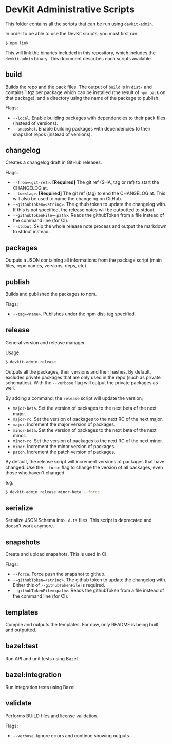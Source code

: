 # DevKit Administrative Scripts

This folder contains all the scripts that can be run using `devkit-admin`.

In order to be able to use the DevKit scripts, you must first run:

```bash
$ npm link
```

This will link the binaries included in this repository, which includes the `devkit-admin` binary. This document
describes each scripts available.

## build

Builds the repo and the pack files. The output of `build` is in `dist/` and contains 1 tgz per package which can be
installed (the result of `npm pack` on that package), and a directory using the name of the package to publish.

Flags:

* `--local`. Enable building packages with dependencies to their pack files (instead of versions).
* `--snapshot`. Enable building packages with dependencies to their snapshot repos (instead of versions).

## changelog

Creates a changelog draft in GitHub releases.

Flags:

* `--from=<git-ref>`. **[Required]** The git ref (SHA, tag or ref) to start the CHANGELOG at.
* `--to=<tag>`. **[Required]** The git ref (tag) to end the CHANGELOG at. This will also be used to name the changelog
  on GitHub.
* `--githubToken=<string>`. The github token to update the changelog with. If this is not specified, the release notes
  will be outputted to stdout.
* `--githubTokenFile=<path>`. Reads the githubToken from a file instead of the command line (for CI).
* `--stdout`. Skip the whole release note process and output the markdown to stdout instead.

## packages

Outputs a JSON containing all informations from the package script (main files, repo names, versions, deps, etc).

## publish

Builds and published the packages to npm.

Flags:

* `--tag=<name>`. Publishes under the npm dist-tag specified.

## release

General version and release manager.

Usage:

```bash
$ devkit-admin release
```

Outputs all the packages, their versions and their hashes. By default, excludes private packages that are only used in
the repo (such as private schematics). With the `--verbose` flag will output the private packages as well.

By adding a command, the `release` script will update the version;

* `major-beta`. Set the version of packages to the next beta of the next major.
* `major-rc`. Set the version of packages to the next RC of the next major.
* `major`. Increment the major version of packages.
* `minor-beta`. Set the version of packages to the next beta of the next minor.
* `minor-rc`. Set the version of packages to the next RC of the next minor.
* `minor`. Increment the minor version of packages.
* `patch`. Increment the patch version of packages.

By default, the release script will increment versions of packages that have changed. Use the `--force` flag to change
the version of all packages, even those who haven't changed.

e.g.

```bash
$ devkit-admin release minor-beta --force
```

## serialize

Serialize JSON Schema into `.d.ts` files. This script is deprecated and doesn't work anymore.

## snapshots

Create and upload snapshots. This is used in CI.

Flags:

* `--force`. Force push the snapshot to github.
* `--githubToken=<string>`. The github token to update the changelog with. Either this of `--githubTokenFile` is
  required.
* `--githubTokenFile=<path>`. Reads the githubToken from a file instead of the command line (for CI).

## templates

Compile and outputs the templates. For now, only README is being built and outputted.

## bazel:test

Run API and unit tests using Bazel.

## bazel:integration

Run integration tests using Bazel.

## validate

Performs BUILD files and license validation.

Flags:

* `--verbose`. Ignore errors and continue showing outputs.
